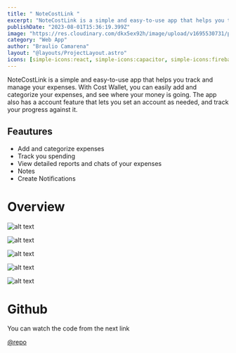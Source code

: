 ```yaml
---
title: " NoteCostLink "
excerpt: "NoteCostLink is a simple and easy-to-use app that helps you track and manage your expenses."
publishDate: "2023-08-01T15:36:19.399Z"
image: "https://res.cloudinary.com/dkx5ex92h/image/upload/v1695530731/portfolio/projects/notecostlink/txsuuzp9lqllqotsgai1.png"
category: "Web App"
author: "Braulio Camarena"
layout: "@layouts/ProjectLayout.astro"
icons: [simple-icons:react, simple-icons:capacitor, simple-icons:firebase]
---
```

NoteCostLink is a simple and easy-to-use app that helps you track and manage your expenses. With Cost Wallet, you can easily add and categorize your expenses, and see where your money is going. The app also has a account feature that lets you set an account as needed, and track your progress against it.

## Feautures
* Add and categorize expenses
* Track you spending 
* View detailed reports and chats of your expenses
* Notes
* Create Notifications

# Overview

![alt text](https://res.cloudinary.com/dkx5ex92h/image/upload/v1696989677/portfolio/projects/notecostlink/fe9rbb4pveyy1cp9q2u4.png) 

![alt text](https://res.cloudinary.com/dkx5ex92h/image/upload/v1696989677/portfolio/projects/notecostlink/zwp4muhawvrwiqr285v8.png
) 

![alt text](https://res.cloudinary.com/dkx5ex92h/image/upload/v1696989677/portfolio/projects/notecostlink/trmojlbjw78udusvwtox.png) 

![alt text](https://res.cloudinary.com/dkx5ex92h/image/upload/v1696989677/portfolio/projects/notecostlink/yqnfxj8a35oiagoxhgkc.png) 

![alt text](https://res.cloudinary.com/dkx5ex92h/image/upload/v1696989677/portfolio/projects/notecostlink/dd16byiyhzluvfnhctsl.png
) 

# Github
You can watch the code from the next link

[@repo](https://github.com/BrauCamaH/cost-wallet) 
